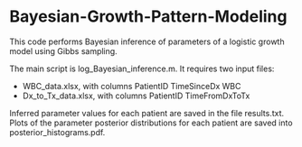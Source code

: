# Bayesian-Growth-Pattern-Modeling

This code performs Bayesian inference of parameters of a logistic growth model using Gibbs sampling.

The main script is log_Bayesian_inference.m. It requires two input files:
* WBC_data.xlsx, with columns PatientID TimeSinceDx WBC
* Dx_to_Tx_data.xlsx, with columns PatientID TimeFromDxToTx

Inferred parameter values for each patient are saved in the file results.txt. Plots of the parameter posterior distributions for each patient are saved into posterior_histograms.pdf.

